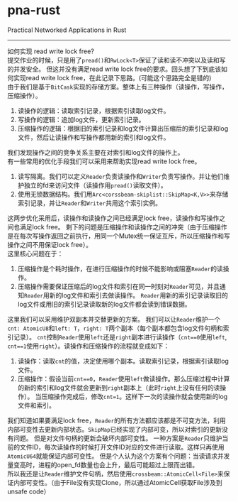 # pna-rust
Practical Networked Applications in Rust

---

如何实现 read write lock free?  
提交作业的时候，只是用了`pread()`和`RwLock<T>`保证了读和读不冲突以及读和写的并发安全。
但这并没有满足read write lock free的要求。回头想了下到底该如何实现read write lock free，在此记录下思路。(可能这个思路完全是错的)  
由于我们是基于`BitCask`实现的存储方案。整体上有三种操作（读操作，写操作，压缩操作）。  
1. 读操作的逻辑：读取索引记录，根据索引读取log文件。 
2. 写操作的逻辑：追加log文件，更新索引记录。 
3. 压缩操作的逻辑：根据旧的索引记录和log文件计算出压缩后的索引记录和log文件，然后让读操作和写操作都用新的索引和log文件。  

我们发现操作之间的竞争关系主要在对索引和log文件的操作上。  
有一些常用的优化手段我们可以采用来帮助实现read write lock free。
1. 读写隔离。我们可以定义`Reader`负责读操作和`Writer`负责写操作。并让他们维护独立的fd来访问文件（读操作用`pread()`读取文件）。
2. 使用无锁数据结构。我们用`Arc<corssbeam-skiplist::SkipMap<K,V>>`来存储索引记录，并让`Reader`和`Writer`共用这个索引实例。

这两步优化采用后，读操作和读操作之间已经满足lock free，读操作和写操作之间也满足lock free。
剩下的问题是压缩操作和读操作之间的冲突（由于压缩操作是在每次写操作返回之前执行，用同一个Mutex统一保证互斥，所以压缩操作和写操作之间不用保证lock free）。  
这里核心问题在于：
1. 压缩操作是个耗时操作，在进行压缩操作的时候不能影响或阻塞`Reader`的读操作。
2. 压缩操作需要保证压缩后的log文件和索引在同一时刻对`Reader`可见，并且通知`Reader`用新的log文件和索引去做读操作。
`Reader`用新的索引记录读取旧的log文件或用旧的索引记录读取新的log文件都会读到错误数据。

这里我们可以采用维护双副本并交替更新的方案。
我们可以让`Reader`维护一个`cnt: AtomicU8`和`left: T`，`right: T`两个副本（每个副本都包含log文件句柄和索引记录）。
`cnt`控制`Reader`使用`left`还是`right`副本进行读操作（`cnt==0`使用`left`, `cnt==1`使用`right`）。读操作和压缩操作的流程就变成如下：  
1. 读操作：读取`cnt`的值，决定使用哪个副本。读取索引记录，根据索引读取log文件。  
2. 压缩操作：假设当前`cnt==0`，`Reader`使用`left`做读操作。那么压缩过程中计算的新的索引和log文件就会更新到`right`副本上（此时`right`上没有任何的读操作）。
当压缩操作完成后，修改`cnt=1`。这样下一次的读操作就会使用新的log文件和索引。  

我们知道如果要满足lock free，`Reader`的所有方法都应该都是不可变方法，利用内部可变性去更新内部状态。`SkipMap`已经实现了内部可变，所以对索引的更新没有问题。
但是对文件句柄的更新会破坏内部可变性。
一种方案是`Reader`只维护当前的文件ID，每次读操作的时候打开文件ID对应的文件进行读取。这样只再使用`AtomicU64`就能保证内部可变性。
但是个人认为这个方案有个问题：当读请求并发量变高时，进程的open_fd数量也会上升，最后可能超过上限而出错。  
所以我还是让`Reader`维护文件句柄，然后使用`crossbeam::AtomicCell<File>`来保证内部可变性。（由于File没有实现Clone，所以通过AtomicCell获取File涉及到unsafe code） 
